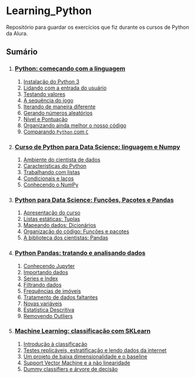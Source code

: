 # Learning_Python

Repositório para guardar os exercícios que fiz durante os cursos de Python da Alura.

## Sumário

1. ### [Python: começando com a linguagem](https://github.com/GuiHalal/Learning_Python/blob/main/Python:%20come%C3%A7ando%20com%20a%20linguagem/Conte%C3%BAdo.md#python-come%C3%A7ando-com-a-linguagem)

   1. [Instalação do Python 3 ](https://github.com/GuiHalal/Learning_Python/blob/main/Python:%20come%C3%A7ando%20com%20a%20linguagem/Conte%C3%BAdo.md)
   2. [Lidando com a entrada do usuário](https://github.com/GuiHalal/Learning_Python/blob/main/Python:%20come%C3%A7ando%20com%20a%20linguagem/Conte%C3%BAdo.md#2---lidando-com-a-entrada-do-usu%C3%A1rio)
   3. [Testando valores](https://github.com/GuiHalal/Learning_Python/blob/main/Python:%20come%C3%A7ando%20com%20a%20linguagem/Conte%C3%BAdo.md#3---testando-valores)
   4. [A sequência do jogo](https://github.com/GuiHalal/Learning_Python/blob/main/Python:%20come%C3%A7ando%20com%20a%20linguagem/Conte%C3%BAdo.md#4---a-sequ%C3%AAncia-do-jogo)
   5. [Iterando de maneira diferente](https://github.com/GuiHalal/Learning_Python/blob/main/Python:%20come%C3%A7ando%20com%20a%20linguagem/Conte%C3%BAdo.md#5---iterando-de-maneira-diferente)
   6. [Gerando números aleatórios](https://github.com/GuiHalal/Learning_Python/blob/main/Python:%20come%C3%A7ando%20com%20a%20linguagem/Conte%C3%BAdo.md#6---gerando-n%C3%BAmeros-aleat%C3%B3rios)
   7. [Nível e Pontuação](https://github.com/GuiHalal/Learning_Python/blob/main/Python:%20come%C3%A7ando%20com%20a%20linguagem/Conte%C3%BAdo.md#7---n%C3%ADvel-e-pontua%C3%A7%C3%A3o)
   8. [Organizando ainda melhor o nosso código](https://github.com/GuiHalal/Learning_Python/blob/main/Python:%20come%C3%A7ando%20com%20a%20linguagem/Conte%C3%BAdo.md#8--organizando-ainda-melhor-o-nosso-c%C3%B3digo)
   9. [Comparando `Python` com `C`](https://github.com/GuiHalal/Learning_Python/blob/main/Python:%20come%C3%A7ando%20com%20a%20linguagem/Conte%C3%BAdo.md#9---comparando-python-com-c)

2. ### [Curso de Python para Data Science: linguagem e Numpy](https://github.com/GuiHalal/Learning_Python/blob/main/Python%20para%20Data%20Science:%20linguagem%20e%20Numpy/Conte%C3%BAdo.md#curso-de-python-para-data-science-linguagem-e-numpy)
  
   1. [Ambiente do cientista de dados](https://github.com/GuiHalal/Learning_Python/blob/main/Python%20para%20Data%20Science:%20linguagem%20e%20Numpy/Conte%C3%BAdo.md#1---ambiente-do-cientista-de-dados)
   2. [Características do Python](https://github.com/GuiHalal/Learning_Python/blob/main/Python%20para%20Data%20Science:%20linguagem%20e%20Numpy/Conte%C3%BAdo.md#2---caracter%C3%ADsticas-do-python)
   3. [Trabalhando com listas](https://github.com/GuiHalal/Learning_Python/blob/main/Python%20para%20Data%20Science:%20linguagem%20e%20Numpy/Conte%C3%BAdo.md#3---trabalhando-com-listas)
   4. [Condicionais e laços](https://github.com/GuiHalal/Learning_Python/blob/main/Python%20para%20Data%20Science:%20linguagem%20e%20Numpy/Conte%C3%BAdo.md#4---condicionais-e-la%C3%A7os)
   5. [Conhecendo o NumPy](https://github.com/GuiHalal/Learning_Python/blob/main/Python%20para%20Data%20Science:%20linguagem%20e%20Numpy/Conte%C3%BAdo.md#5---conhecendo-o-numpy)

3. ### [Python para Data Science: Funções, Pacotes e Pandas](https://github.com/GuiHalal/Learning_Python/blob/main/Python%20para%20Data%20Science:%20Fun%C3%A7%C3%B5es%2C%20Pacotes%20e%20Pandas/Conte%C3%BAdo.md#python-para-data-science-fun%C3%A7%C3%B5es-pacotes-e-pandas)
   1. [Apresentação do curso](https://github.com/GuiHalal/Learning_Python/blob/main/Python%20para%20Data%20Science:%20Fun%C3%A7%C3%B5es%2C%20Pacotes%20e%20Pandas/Conte%C3%BAdo.md#1---apresenta%C3%A7%C3%A3o-do-curso)
   2. [Listas estáticas: Tuplas](https://github.com/GuiHalal/Learning_Python/blob/main/Python%20para%20Data%20Science:%20Fun%C3%A7%C3%B5es%2C%20Pacotes%20e%20Pandas/Conte%C3%BAdo.md#2---listas-est%C3%A1ticas-tuplas)
   3. [Mapeando dados: Dicionários](https://github.com/GuiHalal/Learning_Python/blob/main/Python%20para%20Data%20Science:%20Fun%C3%A7%C3%B5es%2C%20Pacotes%20e%20Pandas/Conte%C3%BAdo.md#3---mapeando-dados-dicion%C3%A1rios)
   4. [Organização do código: Funções e pacotes](https://github.com/GuiHalal/Learning_Python/blob/main/Python%20para%20Data%20Science:%20Fun%C3%A7%C3%B5es%2C%20Pacotes%20e%20Pandas/Conte%C3%BAdo.md#4---organiza%C3%A7%C3%A3o-do-c%C3%B3digo-fun%C3%A7%C3%B5es-e-pacotes)
   5. [A biblioteca dos cientistas: Pandas](https://github.com/GuiHalal/Learning_Python/blob/main/Python%20para%20Data%20Science:%20Fun%C3%A7%C3%B5es%2C%20Pacotes%20e%20Pandas/Conte%C3%BAdo.md#5---a-biblioteca-dos-cientistas-pandas)

4. ### [Python Pandas: tratando e analisando dados](https://github.com/GuiHalal/Learning_Python/blob/main/Python%20Pandas:%20tratando%20e%20analisando%20dados/Conte%C3%BAdo.md#python-pandas-tratando-e-analisando-dados)
  
   1. [Conhecendo Jupyter](https://github.com/GuiHalal/Learning_Python/blob/main/Python%20Pandas:%20tratando%20e%20analisando%20dados/Conte%C3%BAdo.md#1---conhecendo-jupyter)
   2. [Importando dados](https://github.com/GuiHalal/Learning_Python/blob/main/Python%20Pandas:%20tratando%20e%20analisando%20dados/Conte%C3%BAdo.md#2---importando-dados)
   3. [Series e Index](https://github.com/GuiHalal/Learning_Python/blob/main/Python%20Pandas:%20tratando%20e%20analisando%20dados/Conte%C3%BAdo.md#3---series-e-index)
   4. [Filtrando dados](https://github.com/GuiHalal/Learning_Python/blob/main/Python%20Pandas:%20tratando%20e%20analisando%20dados/Conte%C3%BAdo.md#4---filtrando-dados)
   5. [Frequências de imóveis](https://github.com/GuiHalal/Learning_Python/blob/main/Python%20Pandas:%20tratando%20e%20analisando%20dados/Conte%C3%BAdo.md#5---frequ%C3%AAncias-de-im%C3%B3veis)
   6. [Tratamento de dados faltantes](https://github.com/GuiHalal/Learning_Python/blob/main/Python%20Pandas:%20tratando%20e%20analisando%20dados/Conte%C3%BAdo.md#6---tratamento-de-dados-faltantes)
   7. [Novas variáveis](https://github.com/GuiHalal/Learning_Python/blob/main/Python%20Pandas:%20tratando%20e%20analisando%20dados/Conte%C3%BAdo.md#7---novas-vari%C3%A1veis)
   8. [Estatística Descritiva](https://github.com/GuiHalal/Learning_Python/blob/main/Python%20Pandas:%20tratando%20e%20analisando%20dados/Conte%C3%BAdo.md#8---estat%C3%ADstica-descritiva)
   9. [Removendo Outliers](https://github.com/GuiHalal/Learning_Python/blob/main/Python%20Pandas:%20tratando%20e%20analisando%20dados/Conte%C3%BAdo.md#9---removendo-outliers)

5. ### [Machine Learning: classificação com SKLearn](https://github.com/GuiHalal/Learning_Python/blob/main/Machine%20Learning:%20classifica%C3%A7%C3%A3o%20com%20SKLearn/Conte%C3%BAdo.md#machine-learning-classifica%C3%A7%C3%A3o-com-sklearn)

   1. [Introdução à classificação](https://github.com/GuiHalal/Learning_Python/blob/main/Machine%20Learning:%20classifica%C3%A7%C3%A3o%20com%20SKLearn/Conte%C3%BAdo.md#1---introdu%C3%A7%C3%A3o-%C3%A0-classifica%C3%A7%C3%A3o)
   2. [Testes replicáveis, estratificação e lendo dados da internet](https://github.com/GuiHalal/Learning_Python/blob/main/Machine%20Learning:%20classifica%C3%A7%C3%A3o%20com%20SKLearn/Conte%C3%BAdo.md#2---testes-replic%C3%A1veis-estratifica%C3%A7%C3%A3o-e-lendo-dados-da-internet)
   3. [Um projeto de baixa dimensionalidade e o baseline](https://github.com/GuiHalal/Learning_Python/blob/main/Machine%20Learning:%20classifica%C3%A7%C3%A3o%20com%20SKLearn/Conte%C3%BAdo.md#3---um-projeto-de-baixa-dimensionalidade-e-o-baseline)
   4. [Support Vector Machine e a não linearidade](https://github.com/GuiHalal/Learning_Python/blob/main/Machine%20Learning:%20classifica%C3%A7%C3%A3o%20com%20SKLearn/Conte%C3%BAdo.md#4---support-vector-machine-e-a-n%C3%A3o-linearidade)
   5. [Dummy classifiers e árvore de decisão](https://github.com/GuiHalal/Learning_Python/blob/main/Machine%20Learning:%20classifica%C3%A7%C3%A3o%20com%20SKLearn/Conte%C3%BAdo.md#5---dummy-classifiers-e-%C3%A1rvore-de-decis%C3%A3o)